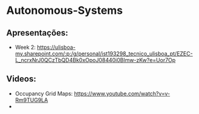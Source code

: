 # Autonomous-Systems

## Apresentações:
 - Week 2: https://ulisboa-my.sharepoint.com/:p:/g/personal/ist193298_tecnico_ulisboa_pt/EZEC-L_ncrxNrJ0QCzTbQD4Bk0xOpoJ08440i0Blmw-zKw?e=Uor7Op


## Videos:
 - Occupancy Grid Maps: https://www.youtube.com/watch?v=v-Rm9TUG9LA
 - 

